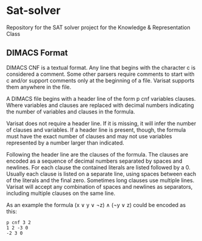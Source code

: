 # Sat-solver
Repository for the SAT solver project for the Knowledge &amp; Representation Class

## DIMACS Format
DIMACS CNF is a textual format. Any line that begins with the character c is considered a comment. Some other parsers require comments to start with c and/or support comments only at the beginning of a file. Varisat supports them anywhere in the file.

A DIMACS file begins with a header line of the form p cnf variables clauses. Where variables and clauses are replaced with decimal numbers indicating the number of variables and clauses in the formula.

Varisat does not require a header line. If it is missing, it will infer the number of clauses and variables. If a header line is present, though, the formula must have the exact number of clauses and may not use variables represented by a number larger than indicated.

Following the header line are the clauses of the formula. The clauses are encoded as a sequence of decimal numbers separated by spaces and newlines. For each clause the contained literals are listed followed by a 0. Usually each clause is listed on a separate line, using spaces between each of the literals and the final zero. Sometimes long clauses use multiple lines. Varisat will accept any combination of spaces and newlines as separators, including multiple clauses on the same line.

As an example the formula (x ∨ y ∨ ¬z) ∧ (¬y ∨ z) could be encoded as this:
```
p cnf 3 2
1 2 -3 0
-2 3 0
```
